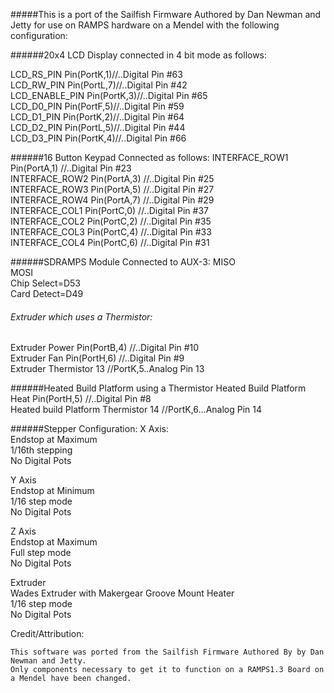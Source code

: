 #####This is a port of the Sailfish Firmware Authored by Dan Newman and Jetty for use on RAMPS hardware on a Mendel with the following configuration:

######20x4 LCD Display connected in 4 bit mode as follows:

LCD_RS_PIN		Pin(PortK,1)//..Digital Pin #63  
LCD_RW_PIN		Pin(PortL,7)//..Digital Pin #42  
LCD_ENABLE_PIN  	Pin(PortK,3)//..Digital Pin #65  
LCD_D0_PIN		Pin(PortF,5)//..Digital Pin #59  
LCD_D1_PIN		Pin(PortK,2)//..Digital Pin #64  
LCD_D2_PIN		Pin(PortL,5)//..Digital Pin #44  
LCD_D3_PIN		Pin(PortK,4)//..Digital Pin #66  

######16 Button Keypad Connected as follows:
INTERFACE_ROW1		Pin(PortA,1) //..Digital Pin #23  
INTERFACE_ROW2		Pin(PortA,3) //..Digital Pin #25  
INTERFACE_ROW3		Pin(PortA,5) //..Digital Pin #27  
INTERFACE_ROW4		Pin(PortA,7) //..Digital Pin #29  
INTERFACE_COL1		Pin(PortC,0) //..Digital Pin #37  
INTERFACE_COL2		Pin(PortC,2) //..Digital Pin #35  
INTERFACE_COL3		Pin(PortC,4) //..Digital Pin #33  
INTERFACE_COL4		Pin(PortC,6) //..Digital Pin #31  

######SDRAMPS Module Connected to AUX-3:
MISO  
MOSI  
Chip Select=D53  
Card Detect=D49  

###### Extruder which uses a Thermistor:

Extruder Power               Pin(PortB,4) //..Digital Pin #10  
Extruder Fan                 Pin(PortH,6) //..Digital Pin #9  
Extruder Thermistor          13 //PortK,5..Analog Pin 13  


######Heated Build Platform using a Thermistor
Heated Build Platform Heat               Pin(PortH,5) //..Digital Pin #8  
Heated build Platform Thermistor         14 //PortK,6...Analog Pin 14  

######Stepper Configuration:
X Axis:  
  Endstop at Maximum  
  1/16th stepping  
  No Digital Pots  

Y Axis  
  Endstop at Minimum  
  1/16 step mode  
  No Digital Pots  

Z Axis  
  Endstop at Maximum  
  Full step mode  
  No Digital Pots   

Extruder  
  Wades Extruder with Makergear Groove Mount Heater  
  1/16 step mode  
  No Digital Pots  


Credit/Attribution:

	This software was ported from the Sailfish Firmware Authored By by Dan Newman and Jetty.
	Only components necessary to get it to function on a RAMPS1.3 Board on a Mendel have been changed.
